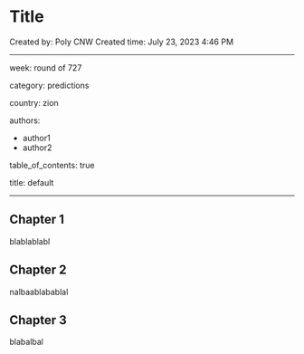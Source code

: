 # Title

Created by: Poly CNW
Created time: July 23, 2023 4:46 PM

---

week: round of 727

category: predictions

country: zion

authors:

- author1
- author2

table_of_contents: true

title: default

---

## Chapter 1

blablablabl

## Chapter 2

nalbaablabablal

## Chapter 3

blabalbal